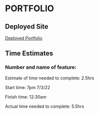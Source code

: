 # PORTFOLIO

## Deployed Site

[Deployed Portfolio](https://62c24b3bf83fa302f3f232d7--celebrated-dolphin-7ecce1.netlify.app/) 

## Time Estimates

### Number and name of feature: 

Estimate of time needed to complete: 2.5hrs

Start time: 7pm 7/3/22

Finish time: 12:30am

Actual time needed to complete: 5.5hrs